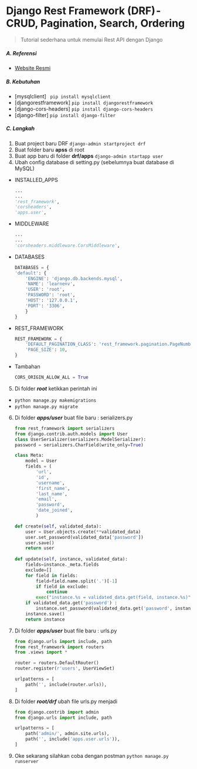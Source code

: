 # Django Rest Framework (DRF) - CRUD, Pagination, Search, Ordering
> Tutorial sederhana untuk memulai Rest API dengan Django

##### A. Referensi
- [Website Resmi](https://www.django-rest-framework.org/)

##### B. Kebutuhan
- [mysqlclient]
`` pip install mysqlclient``
- [djangorestframework] 
``pip install djangorestframework``
- [django-cors-headers] 
``pip install django-cors-headers``
- [django-filter] 
``pip install django-filter``

##### C. Langkah
1. Buat project baru DRF
``django-admin startproject drf``
2. Buat folder baru **apss** di root
3. Buat app baru di folder **drf/apps**
``django-admin startapp user``
4. Ubah config database di setting.py (sebelumnya buat database di MySQL)
- INSTALLED_APPS
    ```python
    ...
    ...
    'rest_framework',
    'corsheaders',
    'apps.user',
    ```
 - MIDDLEWARE
    ```python
    ...
    ...
    'corsheaders.middleware.CorsMiddleware',
    ```
- DATABASES
    ```python
    DATABASES = {
    'default': {
        'ENGINE': 'django.db.backends.mysql', 
        'NAME': 'learnenv',
        'USER': 'root',
        'PASSWORD': 'root',
        'HOST': '127.0.0.1',   
        'PORT': '3306',
        }
    }
    ```
 - REST_FRAMEWORK
    ```python
    REST_FRAMEWORK = {
        'DEFAULT_PAGINATION_CLASS': 'rest_framework.pagination.PageNumberPagination',
        'PAGE_SIZE': 10,
    }
    ```
 - Tambahan
    ```python
    CORS_ORIGIN_ALLOW_ALL = True
    ```
5. Di folder ***root*** ketikkan perintah ini
- ``python manage.py makemigrations``
- ``python manage.py migrate``
6. Di folder ***apps/user*** buat file baru : serializers.py
    ```python
    from rest_framework import serializers
    from django.contrib.auth.models import User
    class UserSerializer(serializers.ModelSerializer):
	password = serializers.CharField(write_only=True)

	class Meta:
		model = User
		fields = (
			'url',
			'id',
			'username',
			'first_name',
			'last_name',
			'email',
			'password',
			'date_joined',
			)

	def create(self, validated_data):
		user = User.objects.create(**validated_data)
		user.set_password(validated_data['password'])
		user.save()
		return user
		
	def update(self, instance, validated_data):
		fields=instance._meta.fields
		exclude=[]
		for field in fields:
			field=field.name.split('.')[-1]
			if field in exclude:
				continue
			exec("instance.%s = validated_data.get(field, instance.%s)"%(field,field))
		if validated_data.get('password') :
			instance.set_password(validated_data.get('password', instance.password) )
		instance.save()
		return instance
    ```
7. Di folder ***apps/user*** buat file baru : urls.py
    ```python
    from django.urls import include, path
    from rest_framework import routers
    from .views import *
    
    router = routers.DefaultRouter()
    router.register(r'users', UserViewSet)
    
    urlpatterns = [
    	path('', include(router.urls)),
    ]
    ```
8. Di folder ***root/drf*** ubah file urls.py menjadi
    ```python
    from django.contrib import admin
    from django.urls import include, path
    
    urlpatterns = [
        path('admin/', admin.site.urls),
        path('', include('apps.user.urls')),
    ]
    ```
8. Oke sekarang silahkan coba dengan postman
``python manage.py runserver``


